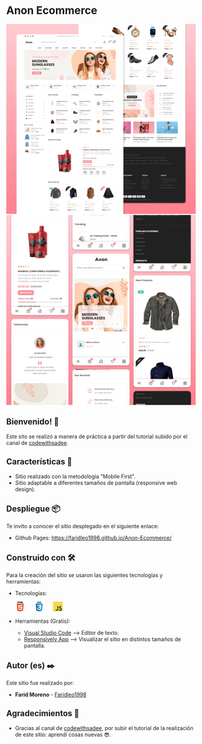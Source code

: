 # Anon Ecommerce

![Design preview Anon Ecommerce Website](./website-demo-image/desktop.png)
![Design preview Anon Ecommerce Website](./website-demo-image/mobile.png)

## Bienvenido! 👋

Este sito se realizó a manera de práctica a partir del tutorial subido por el canal de [codewithsadee](https://www.youtube.com/channel/UC1PZHWV6VvICTL1LgFUZq6g).

## Características 📄

-   Sitio realizado con la metodología "Mobile First".
-   Sitio adaptable a diferentes tamaños de pantalla (responsive web design).

## Despliegue 📦

Te invito a conocer el sitio desplegado en el siguiente enlace:

-   Github Pages: https://faridleo1998.github.io/Anon-Ecommerce/

## Construido con 🛠️

Para la creación del sitio se usaron las siguientes tecnologías y herramientas:

-   Tecnologías:

      <img vertical-align="left" alt="HTML5" title="HTML5" width="26px" src="https://raw.githubusercontent.com/github/explore/80688e429a7d4ef2fca1e82350fe8e3517d3494d/topics/html/html.png" style="max-width:100%;">
      <img vertical-align="left" alt="CSS3" title="CSS3" width="26px" style="margin-left:20px" src="https://raw.githubusercontent.com/github/explore/80688e429a7d4ef2fca1e82350fe8e3517d3494d/topics/css/css.png" style="max-width:100%;">
      <img vertical-align="left" alt="Javascript" title="JavaScript" width="26px" style="margin-left:20px" src="https://raw.githubusercontent.com/github/explore/80688e429a7d4ef2fca1e82350fe8e3517d3494d/topics/javascript/javascript.png" style="max-width:100%;">

-   Herramientas (Gratis):
    -   [Visual Studio Code](https://code.visualstudio.com/) --> Editor de texto.
    -   [Responsively App](https://responsively.app/) --> Visualizar el sitio en distintos tamaños de pantalla.

## Autor (es) ✒️

Este sitio fue realizado por:

-   **Farid Moreno** - [Faridleo1998](https://github.com/Faridleo1998)

## Agradecimientos 🎁

-   Gracias al canal de [codewithsadee](https://www.youtube.com/channel/UC1PZHWV6VvICTL1LgFUZq6g), por subir el tutorial de la realización de este sitio: aprendí cosas nuevas 😎.
